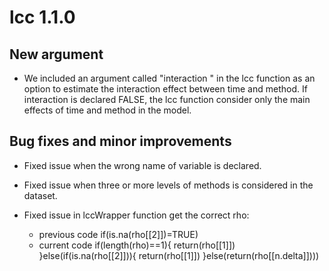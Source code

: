 # lcc 1.1.0

## New argument

*  We included an argument called "interaction " in the lcc function as an option to estimate the interaction effect between time and method. If interaction is declared FALSE, the lcc function consider only the main effects of time and method in the model.

## Bug fixes and minor improvements

* Fixed issue when the wrong name of variable is declared.  

* Fixed issue when three or more levels of methods is considered in the dataset.

* Fixed issue in lccWrapper function get the correct rho:
  	* previous code if(is.na(rho[[2]])=TRUE)
	* current code   if(length(rho)==1){
                            return(rho[[1]])
                         }else(if(is.na(rho[[2]])){
                           return(rho[[1]])
                         }else(return(rho[[n.delta]])))

